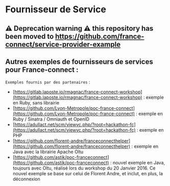 # Fournisseur de Service

## :warning: Deprecation warning :warning: this repository has been moved to https://github.com/france-connect/service-provider-example

## Autres exemples de fournisseurs de services pour France-connect :

`Exemples fournis par des partenaires` :
- [https://gitlab.laposte.io/rmagnac/france-connect-workshop](https://gitlab.laposte.io/rmagnac/france-connect-workshop) : exemple en Ruby, sans librairie
- [https://github.com/Lyon-Metropole/poc-france-connect](https://github.com/Lyon-Metropole/poc-france-connect) : exemple en Ruby / Sinatra / Omniauth et OpenID
- [https://adullact.net/scm/viewvc.php/?root=hackathon-fc](https://adullact.net/scm/viewvc.php/?root=hackathon-fc) : exemple en PHP
- [https://github.com/florent-andre/franceconnecthelper](https://github.com/florent-andre/franceconnecthelper) : exemple en Java avec la librairie Apache Oltu
- [https://github.com/astik/poc-franceconnect](https://github.com/astik/poc-franceconnect) : nouvel exemple en Java, toujours avec Oltu, réalisé lors du workshop du 20 Janvier 2016. Ce nouvel exemple se base sur celui de Florent Andre, et inclut, en plus, la déconnexion

